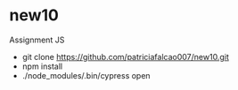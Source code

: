 # new10
Assignment JS

* git clone https://github.com/patriciafalcao007/new10.git
* npm install
* ./node_modules/.bin/cypress open
